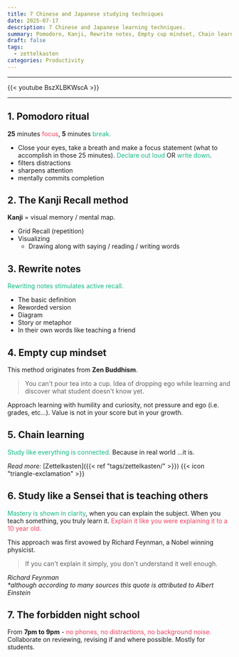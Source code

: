 ```yaml
---
title: 7 Chinese and Japanese studying techniques
date: 2025-07-17
description: 7 Chinese and Japanese learning techniques.
summary: Pomodoro, Kanji, Rewrite notes, Empty cup mindset, Chain learning, Study like a sensei, The forbidden night school...
draft: false
tags:
  - zettelkasten
categories: Productivity
---
```

---

{{< youtube BszXLBKWscA >}}

---
## 1. Pomodoro ritual

**25** minutes <font color=#f43f5e>focus</font>, **5** minutes <font color=#10b981>break.</font>

- Close your eyes, take a breath and make a focus statement (what to accomplish in those 25 minutes). <font color=#10b981>Declare out loud</font> OR <font color=#10b981>write down</font>.
- filters distractions
- sharpens attention
- mentally commits completion
## 2. The Kanji Recall method

**Kanji** = visual memory / mental map.

- Grid Recall (repetition)
- Visualizing
	- Drawing along with saying / reading / writing words
## 3. Rewrite notes

<font color=#10b981>Rewriting notes stimulates active recall.</font>

- The basic definition
- Reworded version
- Diagram
- Story or metaphor
- In their own words like teaching a friend
## 4. Empty cup mindset

This method originates from **Zen Buddhism**.

>You can't pour tea into a cup. Idea of dropping ego while learning and discover what student doesn't know yet.

Approach learning with humility and curiosity, not pressure and ego (i.e. grades, etc...). Value is not in your score but in your growth.

## 5. Chain learning

<font color=#10b981>Study like everything is connected.</font> Because in real world ...it is. 

_Read more:_ [Zettelkasten]({{< ref "tags/zettelkasten/" >}}) {{< icon "triangle-exclamation" >}}

## 6. Study like a Sensei that is teaching others

<font color=#10b981>Mastery is shown in clarity</font>, when you can explain the subject. When you teach something, you truly learn it. <font color=#f43f5e>Explain it like you were explaining it to a 10 year old.</font>

This approach was first avowed by Richard Feynman, a Nobel winning physicist.

> If you can't explain it simply, you don't understand it well enough.

_Richard Feynman_<br />
*\*although according to many sources this quote is attributed to Albert Einstein*

## 7. The forbidden night school

From **7pm to 9pm** - <font color=#f43f5e>no phones, no distractions, no background noise.</font> Collaborate on reviewing, revising if and where possible. Mostly for students.
